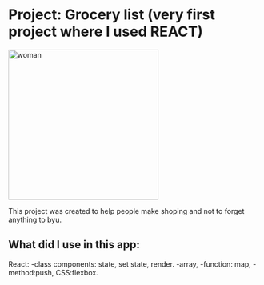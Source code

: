 # Project: Grocery list (very first project where I used REACT)
<img src="https://plus.unsplash.com/premium_photo-1661780384432-cd62303b1cb1?auto=format&fit=crop&q=80&w=1770&ixlib=rb-4.0.3&ixid=M3wxMjA3fDB8MHxwaG90by1wYWdlfHx8fGVufDB8fHx8fA%3D%3D" width="300px" alt="woman">

This project was created to help people make shoping and not to forget anything to byu.


## What did I use in this app:

React: 
-class components: state, set state, render.
-array,
-function: map,
-method:push,
CSS:flexbox.




